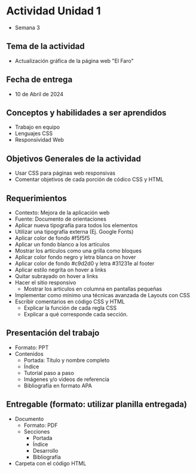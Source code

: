 # Actividad Unidad 1
* Semana 3

## Tema de la actividad
* Actualización gráfica de la página web "El Faro"

## Fecha de entrega
* 10 de Abril de 2024

## Conceptos y habilidades a ser aprendidos
* Trabajo en equipo
* Lenguajes CSS
* Responsividad Web

## Objetivos Generales de la actividad
* Usar CSS para páginas web responsivas
* Comentar objetivos de cada porción de códico CSS y HTML

## Requerimientos
* Contexto: Mejora de la aplicación web
* Fuente: Documento de orientaciones
* Aplicar nueva tipografía para todos los elementos
* Utilizar una tipografía externa (Ej. Google Fonts)
* Aplicar color de fondo #f5f5f5
* Aplicar un fondo blanco a los artículos
* Mostrar los artículos como una grilla como bloques
* Aplicar color fondo negro y letra blanca on hover
* Aplicar color de fondo #c9d2d0 y letra #31231e al footer
* Aplicar estilo negrita on hover a links
* Quitar subrayado on hover a links
* Hacer el sitio responsivo
  * Mostrar los articulos en columna en pantallas pequeñas
* Implementar como mínimo una técnicas avanzada de Layouts con CSS
* Escribir comentarios en código CSS y HTML
  * Explicar la función de cada regla CSS
  * Explicar a qué corresponde cada sección.

## Presentación del trabajo
* Formato: PPT
* Contenidos
  * Portada: Título y nombre completo
  * Índice
  * Tutorial paso a paso
  * Imágenes y/o videos de referencia
  * Bibliografía en formato APA

## Entregable (formato: utilizar planilla entregada)
* Documento
  * Formato: PDF
  * Secciones
    * Portada
    * Índice
    * Desarrollo
    * Bibliografía
* Carpeta con el código HTML
